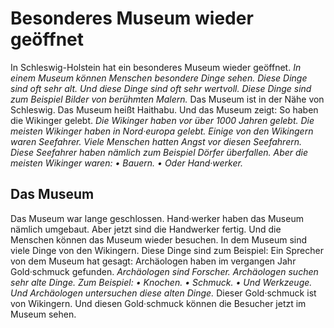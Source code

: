 # Besonderes Museum wieder geöffnet

In Schleswig-Holstein hat ein besonderes Museum wieder geöffnet. 
*In einem Museum können Menschen besondere Dinge sehen.* 
*Diese Dinge sind oft sehr alt.* 
*Und diese Dinge sind oft sehr wertvoll.* 
*Diese Dinge sind zum Beispiel Bilder von berühmten Malern.* Das Museum ist in der Nähe von Schleswig. Das Museum heißt Haithabu. Und das Museum zeigt: So haben die Wikinger gelebt. 
*Die Wikinger haben vor über 1000 Jahren gelebt.* 
*Die meisten Wikinger haben in Nord·europa gelebt.* 
*Einige von den Wikingern waren Seefahrer.* 
*Viele Menschen hatten Angst vor diesen Seefahrern.* 
*Diese Seefahrer haben nämlich zum Beispiel Dörfer überfallen.* 
*Aber die meisten Wikinger waren:* *• Bauern.* *• Oder Hand·werker.* 

## Das Museum
Das Museum war lange geschlossen. Hand·werker haben das Museum nämlich umgebaut. Aber jetzt sind die Handwerker fertig. Und die Menschen können das Museum wieder besuchen. In dem Museum sind viele Dinge von den Wikingern. Diese Dinge sind zum Beispiel: 
Ein Sprecher von dem Museum hat gesagt: Archäologen haben im vergangen Jahr Gold·schmuck gefunden. 
*Archäologen sind Forscher.* 
*Archäologen suchen sehr alte Dinge.* *Zum Beispiel:* *• Knochen.* *• Schmuck.* *• Und Werkzeuge.* 
*Und Archäologen untersuchen diese alten Dinge.* Dieser Gold·schmuck ist von Wikingern. Und diesen Gold·schmuck können die Besucher jetzt im Museum sehen. 
